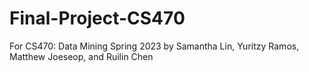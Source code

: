 # Final-Project-CS470
For CS470: Data Mining Spring 2023 by Samantha Lin, Yuritzy Ramos, Matthew Joeseop, and Ruilin Chen
